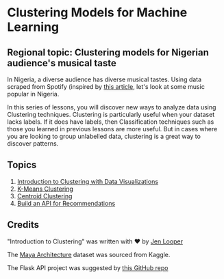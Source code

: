 # Clustering Models for Machine Learning
## Regional topic: Clustering models for Nigerian audience's musical taste

In Nigeria, a diverse audience has diverse musical tastes. Using data scraped from Spotify (inspired by [this article](https://towardsdatascience.com/country-wise-visual-analysis-of-music-taste-using-spotify-api-seaborn-in-python-77f5b749b421), let's look at some music popular in Nigeria.

In this series of lessons, you will discover new ways to analyze data using Clustering techniques. Clustering is particularly useful when your dataset lacks labels. If it does have labels, then Classification techniques such as those you learned in previous lessons are more useful. But in cases where you are looking to group unlabelled data, clustering is a great way to discover patterns.
## Topics

1. [Introduction to Clustering with Data Visualizations](1-Visualize/README.md)
2. [K-Means Clustering](2-K-Means/README.md)
3. [Centroid Clustering](3-Centroid/README.md)
4. [Build an API for Recommendations](4-API/README.md)
## Credits

"Introduction to Clustering" was written with ♥️ by [Jen Looper](https://www.twitter.com/jenlooper)

The [Maya Architecture](https://www.kaggle.com/ujwalkandi/archaeological-sites-with-maya-inscriptions) dataset was sourced from Kaggle.

The Flask API project was suggested by [this GitHub repo](https://github.com/amirziai/sklearnflask)
